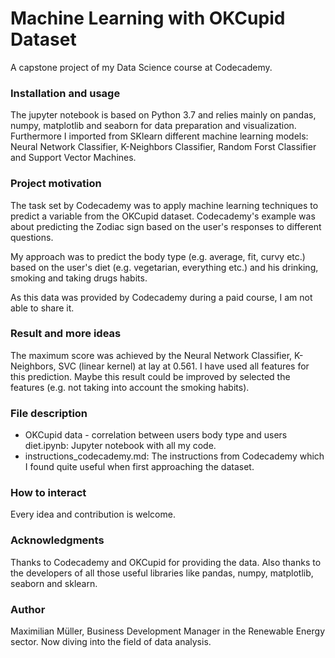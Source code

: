 # Machine Learning with OKCupid Dataset

A capstone project of my Data Science course at Codecademy. 

### Installation and usage

The jupyter notebook is based on Python 3.7 and relies mainly on pandas, numpy, matplotlib and seaborn for data preparation and visualization. Furthermore I imported from SKlearn different machine learning models: Neural Network Classifier, K-Neighbors Classifier, Random Forst Classifier and Support Vector Machines. 


### Project motivation

The task set by Codecademy was to apply machine learning techniques to predict a variable from the OKCupid dataset. Codecademy's example was about predicting the Zodiac sign based on the user's responses to different questions. 

My approach was to predict the body type (e.g. average, fit, curvy etc.) based on the user's diet (e.g. vegetarian, everything etc.) and his drinking, smoking and taking drugs habits. 

As this data was provided by Codecademy during a paid course, I am not able to share it. 


### Result and more ideas

The maximum score was achieved by the Neural Network Classifier, K-Neighbors, SVC (linear kernel) at lay at 0.561. I have used all features for this prediction. Maybe this result could be improved by selected the features (e.g. not taking into account the smoking habits). 


### File description
* OKCupid data - correlation between users body type and users diet.ipynb: Jupyter notebook with all my code. 
* instructions_codecademy.md: The instructions from Codecademy which I found quite useful when first approaching the dataset. 


### How to interact
Every idea and contribution is welcome. 


### Acknowledgments
Thanks to Codecademy and OKCupid for providing the data. Also thanks to the developers of all those useful libraries like pandas, numpy, matplotlib, seaborn and sklearn. 


### Author

Maximilian Müller, Business Development Manager in the Renewable Energy sector. Now diving into the field of data analysis. 


